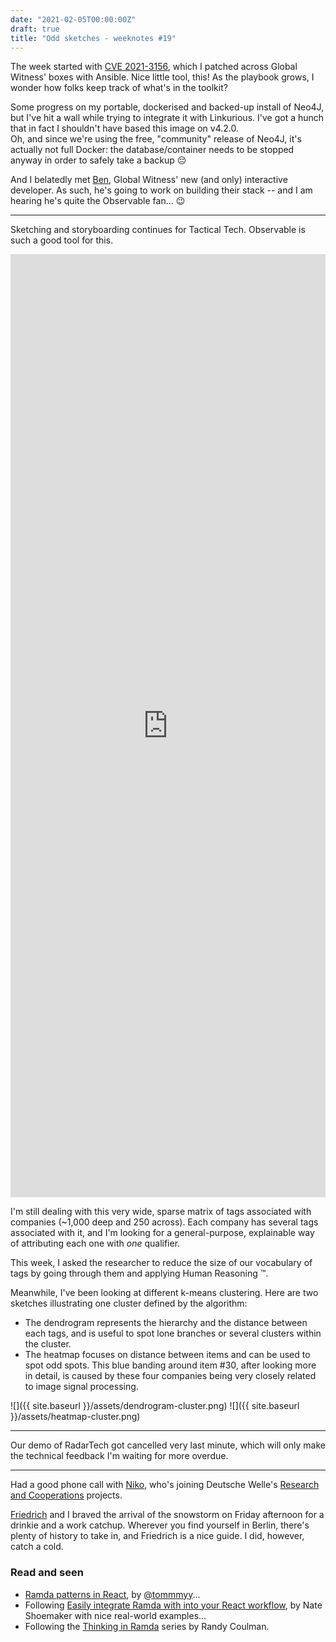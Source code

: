 ```yaml
---
date: "2021-02-05T00:00:00Z"
draft: true
title: "Odd sketches - weeknotes #19"
---
```


The week started with [CVE 2021-3156](https://security-tracker.debian.org/tracker/CVE-2021-3156), which I patched across Global Witness' boxes with Ansible. Nice little tool, this! As the playbook grows, I wonder how folks keep track of what's in the toolkit?

Some progress on my portable, dockerised and backed-up install of Neo4J, but I've hit a wall while trying to integrate it with Linkurious. I've got a hunch that in fact I shouldn't have based this image on v4.2.0.  
Oh, and since we're using the free, "community" release of Neo4J, it's actually not full Docker: the database/container needs to be stopped anyway in order to safely take a backup 😔

And I belatedly met [Ben](https://twitter.com/BenAyre), Global Witness' new (and only) interactive developer. As such, he's going to work on building their stack -- and I am hearing he's quite the Observable fan... 😉

---

Sketching and storyboarding continues for Tactical Tech. Observable is such a good tool for this.

<iframe width="100%" height="1509" frameborder="0"
  src="https://observablehq.com/embed/@basilesimon/experiments-in-circle-packing?cells=ind_packed_bubbles%2Ctime"></iframe>

I'm still dealing with this very wide, sparse matrix of tags associated with companies (~1,000 deep and 250 across). Each company has several tags associated with it, and I'm looking for a general-purpose, explainable way of attributing each one with _one_ qualifier.

This week, I asked the researcher to reduce the size of our vocabulary of tags by going through them and applying Human Reasoning ™.

Meanwhile, I've been looking at different k-means clustering. Here are two sketches illustrating one cluster defined by the algorithm:

- The dendrogram represents the hierarchy and the distance between each tags, and is useful to spot lone branches or several clusters within the cluster.
- The heatmap focuses on distance between items and can be used to spot odd spots. This blue banding around item #30, after looking more in detail, is caused by these four companies being very closely related to image signal processing.

![]({{ site.baseurl }}/assets/dendrogram-cluster.png)
![]({{ site.baseurl }}/assets/heatmap-cluster.png)

---

Our demo of RadarTech got cancelled very last minute, which will only make the technical feedback I'm waiting for more overdue.

---

Had a good phone call with [Niko](https://niko.io/), who's joining Deutsche Welle's [Research and Cooperations](https://innovation.dw.com/) projects.

[Friedrich](https://twitter.com/pudo) and I braved the arrival of the snowstorm on Friday afternoon for a drinkie and a work catchup. Wherever you find yourself in Berlin, there's plenty of history to take in, and Friedrich is a nice guide. I did, however, catch a cold.

### Read and seen

- [Ramda patterns in React](https://tommmyy.github.io/ramda-react-redux-patterns/pages/react-ramda.html), by [@tommmyy](https://github.com/tommmyy)...
- Following [Easily integrate Ramda with into your React workflow](https://hint.io/blog/react-and-ramda), by Nate Shoemaker with nice real-world examples...
- Following the [Thinking in Ramda](https://randycoulman.com/blog/2016/05/31/thinking-in-ramda-combining-functions/) series by Randy Coulman.
